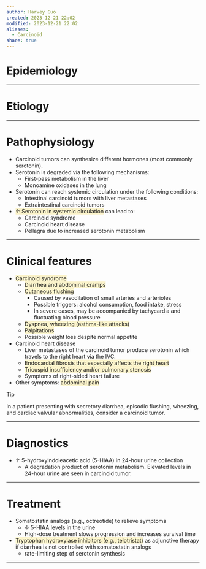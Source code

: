 ```yaml
---
author: Harvey Guo
created: 2023-12-21 22:02
modified: 2023-12-21 22:02
aliases:
  - Carcinoid
share: true
---
```


# Epidemiology


---
# Etiology


---
# Pathophysiology
- Carcinoid tumors can synthesize different hormones (most commonly serotonin).
- Serotonin is degraded via the following mechanisms:
	- First-pass metabolism in the liver
	- Monoamine oxidases in the lung
- Serotonin can reach systemic circulation under the following conditions:
	- Intestinal carcinoid tumors with liver metastases 
	- Extraintestinal carcinoid tumors 
- <span style="background:rgba(240, 200, 0, 0.2)">↑ Serotonin in systemic circulation</span> can lead to:
	- Carcinoid syndrome
	- Carcinoid heart disease
	- Pellagra due to increased serotonin metabolism

---
# Clinical features
- <span style="background:rgba(240, 200, 0, 0.2)">Carcinoid syndrome</span>
	- <span style="background:rgba(240, 200, 0, 0.2)">Diarrhea and abdominal cramps</span>
	- <span style="background:rgba(240, 200, 0, 0.2)">Cutaneous flushing </span>
		- Caused by vasodilation of small arteries and arterioles
		- Possible triggers: alcohol consumption, food intake, stress
		- In severe cases, may be accompanied by tachycardia and fluctuating blood pressure
	- <span style="background:rgba(240, 200, 0, 0.2)">Dyspnea, wheezing (asthma-like attacks)</span>
	- <span style="background:rgba(240, 200, 0, 0.2)">Palpitations</span>
	- Possible weight loss despite normal appetite
- Carcinoid heart disease
	- Liver metastases of the carcinoid tumor produce serotonin which travels to the right heart via the IVC.
	- <span style="background:rgba(240, 200, 0, 0.2)">Endocardial fibrosis that especially affects the right heart </span>
	- <span style="background:rgba(240, 200, 0, 0.2)">Tricuspid insufficiency and/or pulmonary stenosis</span>
	- Symptoms of right-sided heart failure
- Other symptoms: <span style="background:rgba(240, 200, 0, 0.2)">abdominal pain</span>

>[!tip] 
>In a patient presenting with secretory diarrhea, episodic flushing, wheezing, and cardiac valvular abnormalities, consider a carcinoid tumor.

---
# Diagnostics
- ↑ 5-hydroxyindoleacetic acid (5-HIAA) in 24-hour urine collection
	- A degradation product of serotonin metabolism. Elevated levels in 24-hour urine are seen in carcinoid tumor.

---
# Treatment
- Somatostatin analogs (e.g., octreotide) to relieve symptoms
	- ↓ 5-HIAA levels in the urine
	- High-dose treatment slows progression and increases survival time
- <span style="background:rgba(240, 200, 0, 0.2)">Tryptophan hydroxylase inhibitors (e.g., telotristat)</span> as adjunctive therapy if diarrhea is not controlled with somatostatin analogs
	- rate-limiting step of serotonin synthesis

---
